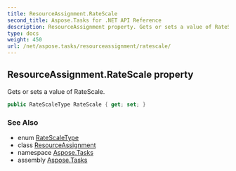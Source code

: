 ```yaml
---
title: ResourceAssignment.RateScale
second_title: Aspose.Tasks for .NET API Reference
description: ResourceAssignment property. Gets or sets a value of RateScale
type: docs
weight: 450
url: /net/aspose.tasks/resourceassignment/ratescale/
---
```

## ResourceAssignment.RateScale property

Gets or sets a value of RateScale.

```csharp
public RateScaleType RateScale { get; set; }
```

### See Also

* enum [RateScaleType](../../ratescaletype/)
* class [ResourceAssignment](../)
* namespace [Aspose.Tasks](../../resourceassignment/)
* assembly [Aspose.Tasks](../../../)


